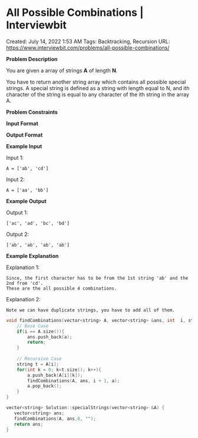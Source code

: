# All Possible Combinations | Interviewbit

Created: July 14, 2022 1:53 AM
Tags: Backtracking, Recursion
URL: https://www.interviewbit.com/problems/all-possible-combinations/

**Problem Description**

You are given a array of strings **A** of length **N**.

You have to return another string array which contains all possible special strings.
 A special string is defined as a string with length equal to N, 
 and ith character of the string is equal to any character of the ith string in the array A.

**Problem Constraints**

**Input Format**

**Output Format**

**Example Input**

Input 1:

```
A = ['ab', 'cd']

```

Input 2:

```
A = ['aa', 'bb']

```

**Example Output**

Output 1:

```
['ac', 'ad', 'bc', 'bd']

```

Output 2:

```
['ab', 'ab', 'ab', 'ab']

```

**Example Explanation**

Explanation 1:

```
Since, the first character has to be from the 1st string 'ab' and the 2nd from 'cd'.
These are the all possible 4 combinations.
```

Explanation 2:

```
Note we can have duplicate strings, you have to add all of them.

```

```cpp
void findCombinations(vector<string> A, vector<string> &ans, int  i, string a){
    // Base Case
    if(i == A.size()){
        ans.push_back(a);
        return;
    }
    
    // Recursive Case
    string t = A[i];
    for(int k = 0; k<t.size(); k++){
        a.push_back(A[i][k]);
        findCombinations(A, ans, i + 1, a);
        a.pop_back();
    }
}

vector<string> Solution::specialStrings(vector<string> &A) {
   vector<string> ans;
   findCombinations(A, ans,0, "");
   return ans;
}
```